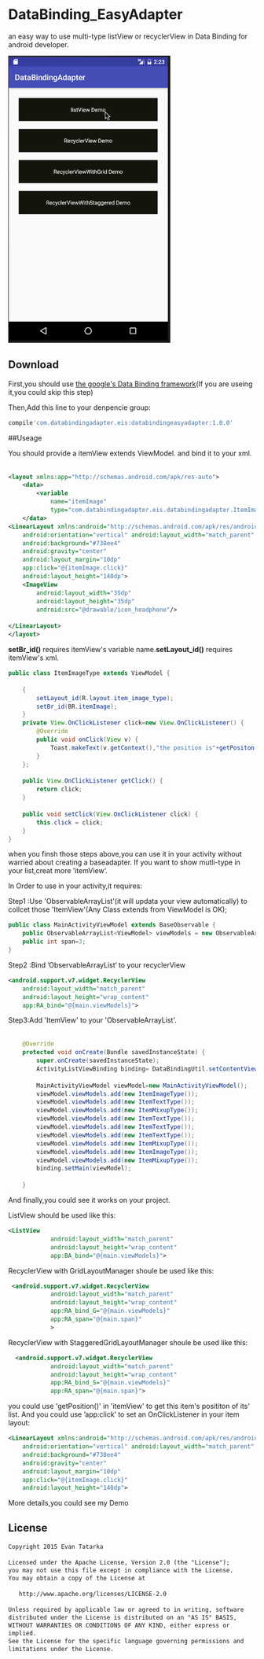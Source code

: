 # DataBinding_EasyAdapter
an easy way to use multi-type listView or recyclerView in Data Binding for android developer.

![gif](/Demo.gif)
## Download
First,you should use [the google's Data Binding framework](https://developer.android.com/tools/data-binding/guide.html)(If you are useing it,you could skip this step)

Then,Add this line to your denpencie group:

```groovy
compile'com.databindingadapter.eis:databindingeasyadapter:1.0.0'
```

##Useage

You should provide a itemView extends ViewModel. and bind it to your xml.


```xml

<layout xmlns:app="http://schemas.android.com/apk/res-auto">
    <data>
        <variable
            name="itemImage"
            type="com.databindingadapter.eis.databindingadapter.ItemImageType"/>
    </data>
<LinearLayout xmlns:android="http://schemas.android.com/apk/res/android"
    android:orientation="vertical" android:layout_width="match_parent"
    android:background="#738ee4"
    android:gravity="center"
    android:layout_margin="10dp"
    app:click="@{itemImage.click}"
    android:layout_height="140dp">
    <ImageView
        android:layout_width="35dp"
        android:layout_height="35dp"
        android:src="@drawable/icon_headphone"/>

</LinearLayout>
</layout>

```
**setBr_id()** requires itemView's variable name.**setLayout_id()** requires itemView's xml.
```java
public class ItemImageType extends ViewModel {
    
    {
        setLayout_id(R.layout.item_image_type);
        setBr_id(BR.itemImage);
    }
    private View.OnClickListener click=new View.OnClickListener() {
        @Override
        public void onClick(View v) {
            Toast.makeText(v.getContext(),"the position is"+getPositon(),Toast.LENGTH_SHORT).show();
        }
    };

    public View.OnClickListener getClick() {
        return click;
    }

    public void setClick(View.OnClickListener click) {
        this.click = click;
    }
}
```
when you finsh those steps above,you can use it in your activity without warried about creating a baseadapter.
If you want to show mutli-type in your list,creat more ’itemView‘.

In Order to use in your activity,it requires:

Step1 :Use 'ObservableArrayList'(it will updata your view automatically) to collcet those 'ItemView'(Any Class extends from ViewModel is OK);
```java
public class MainActivityViewModel extends BaseObservable {
    public ObservableArrayList<ViewModel> viewModels = new ObservableArrayList<>();
    public int span=3;
}
```

Step2 :Bind ’ObservableArrayList‘ to your recyclerView

```xml
<android.support.v7.widget.RecyclerView
    android:layout_width="match_parent"
    android:layout_height="wrap_content"
    app:RA_bind="@{main.viewModels}">
```

Step3:Add 'ItemView' to your 'ObservableArrayList'.

```java

    @Override
    protected void onCreate(Bundle savedInstanceState) {
        super.onCreate(savedInstanceState);
        ActivityListViewBinding binding= DataBindingUtil.setContentView(this,R.layout.activity_list_view);

        MainActivityViewModel viewModel=new MainActivityViewModel();
        viewModel.viewModels.add(new ItemImageType());
        viewModel.viewModels.add(new ItemTextType());
        viewModel.viewModels.add(new ItemMixupType());
        viewModel.viewModels.add(new ItemTextType());
        viewModel.viewModels.add(new ItemTextType());
        viewModel.viewModels.add(new ItemTextType());
        viewModel.viewModels.add(new ItemMixupType());
        viewModel.viewModels.add(new ItemImageType());
        viewModel.viewModels.add(new ItemMixupType());
        binding.setMain(viewModel);

    }
```

And finally,you could see it works on your project.

ListView should be used like this:
```xml
<ListView
            android:layout_width="match_parent"
            android:layout_height="wrap_content"
            app:BA_bind="@{main.viewModels}">
```

RecyclerView with GridLayoutManager shoule be used like this:

```xml
 <android.support.v7.widget.RecyclerView
            android:layout_width="match_parent"
            android:layout_height="wrap_content"
            app:RA_bind_G="@{main.viewModels}"
            app:RA_span="@{main.span}"
            >
```
RecyclerView with StaggeredGridLayoutManager shoule be used like this:

```xml
  <android.support.v7.widget.RecyclerView
            android:layout_width="match_parent"
            android:layout_height="wrap_content"
            app:RA_bind_S="@{main.viewModels}"
            app:RA_span="@{main.span}">
```

you could use 'getPosition()' in 'itemView' to get this item's posititon of its' list.
And you could use ’app:click’ to set an OnClickListener in your item layout:
```xml
<LinearLayout xmlns:android="http://schemas.android.com/apk/res/android"
    android:orientation="vertical" android:layout_width="match_parent"
    android:background="#738ee4"
    android:gravity="center"
    android:layout_margin="10dp"
    app:click="@{itemImage.click}"
    android:layout_height="140dp">
```

More details,you could see my Demo

## License

    Copyright 2015 Evan Tatarka

    Licensed under the Apache License, Version 2.0 (the "License");
    you may not use this file except in compliance with the License.
    You may obtain a copy of the License at

       http://www.apache.org/licenses/LICENSE-2.0

    Unless required by applicable law or agreed to in writing, software
    distributed under the License is distributed on an "AS IS" BASIS,
    WITHOUT WARRANTIES OR CONDITIONS OF ANY KIND, either express or implied.
    See the License for the specific language governing permissions and
    limitations under the License.
